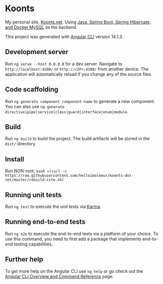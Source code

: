 # Koonts

My personal site, <a href="http://koonts.net">Koonts.net</a>.
Using <a href="https://github.com/helloimalemur/java-springboot-mysql"> Java, Spring Boot, Spring Hibernate, and Docker  MySQL</a> as the backend.

This project was generated with [Angular CLI](https://github.com/angular/angular-cli) version 14.1.3.

## Development server

Run `ng serve --host 0.0.0.0` for a dev server. Navigate to `http://localhost:4200/` or `http://<IP>:4200/` from another device.
The application will automatically reload if you change any of the source files.

## Code scaffolding

Run `ng generate component component-name` to generate a new component. You can also use `ng generate directive|pipe|service|class|guard|interface|enum|module`.

## Build

Run `ng build` to build the project. The build artifacts will be stored in the `dist/` directory.

## Install
Run NON-root;
```bash <(curl -s https://raw.githubusercontent.com/helloimalemur/koonts-dot-net/master/rebuild-site.sh)```

## Running unit tests

Run `ng test` to execute the unit tests via [Karma](https://karma-runner.github.io).

## Running end-to-end tests

Run `ng e2e` to execute the end-to-end tests via a platform of your choice. To use this command, you need to first add a package that implements end-to-end testing capabilities.

## Further help

To get more help on the Angular CLI use `ng help` or go check out the [Angular CLI Overview and Command Reference](https://angular.io/cli) page.
